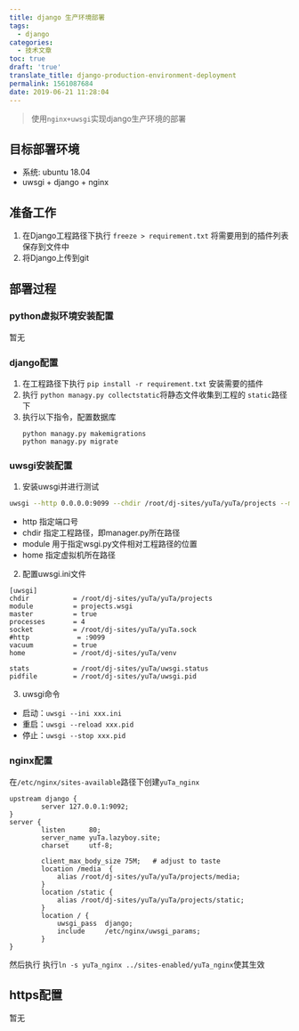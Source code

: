 ```yaml
---
title: django 生产环境部署
tags:
  - django
categories:
  - 技术文章
toc: true
draft: 'true'
translate_title: django-production-environment-deployment
permalink: 1561087684
date: 2019-06-21 11:28:04
---
```


> 使用`nginx+uwsgi`实现django生产环境的部署

## 目标部署环境
- 系统: ubuntu 18.04
- uwsgi + django + nginx

<!-- more -->

## 准备工作

1. 在Django工程路径下执行 `freeze > requirement.txt` 将需要用到的插件列表保存到文件中
2. 将Django上传到git

## 部署过程
### python虚拟环境安装配置
暂无

### django配置

1. 在工程路径下执行 `pip install -r requirement.txt` 安装需要的插件
2. 执行 `python managy.py collectstatic`将静态文件收集到工程的 `static`路径下
3. 执行以下指令，配置数据库
    ```
    python managy.py makemigrations
    python managy.py migrate
    ```

### uwsgi安装配置
1. 安装uwsgi并进行测试
```Bash
uwsgi --http 0.0.0.0:9099 --chdir /root/dj-sites/yuTa/yuTa/projects --module projects.wsgi --home /root/dj-sites/yuTa/venv
```
  - http 指定端口号
  - chdir 指定工程路径，即manager.py所在路径
  - module 用于指定wsgi.py文件相对工程路径的位置
  - home 指定虚拟机所在路径

2. 配置uwsgi.ini文件
```
[uwsgi]
chdir           = /root/dj-sites/yuTa/yuTa/projects
module          = projects.wsgi
master          = true
processes       = 4
socket          = /root/dj-sites/yuTa/yuTa.sock
#http            = :9099
vacuum          = true
home            = /root/dj-sites/yuTa/venv

stats           = /root/dj-sites/yuTa/uwsgi.status
pidfile         = /root/dj-sites/yuTa/uwsgi.pid
```

3. uwsgi命令 
- 启动：`uwsgi --ini xxx.ini`
- 重启：`uwsgi --reload xxx.pid`
- 停止：`uwsgi --stop xxx.pid`

### nginx配置
在`/etc/nginx/sites-available`路径下创建`yuTa_nginx`
```
upstream django {
        server 127.0.0.1:9092;
}
server {
        listen      80;
        server_name yuTa.lazyboy.site;
        charset     utf-8;

        client_max_body_size 75M;   # adjust to taste
        location /media  {
            alias /root/dj-sites/yuTa/yuTa/projects/media;
        }
        location /static {
            alias /root/dj-sites/yuTa/yuTa/projects/static;
        }
        location / {
            uwsgi_pass  django;
            include     /etc/nginx/uwsgi_params;
        }
}

```
然后执行
执行`ln -s yuTa_nginx ../sites-enabled/yuTa_nginx`使其生效

## https配置
暂无	 